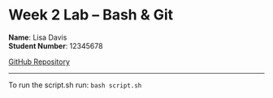 # Week 2 Lab – Bash & Git

**Name**: Lisa Davis  
**Student Number**: 12345678

[GitHub Repository](https://github.com/lisadavis552/develops-lab-2-task)

---
To run the script.sh run: `bash script.sh`
